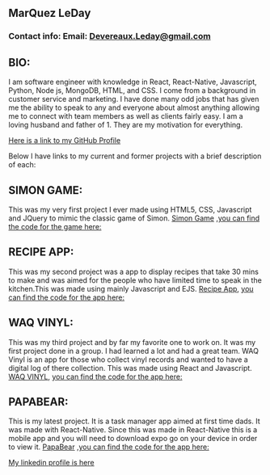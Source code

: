 ## MarQuez LeDay
### Contact info: Email: Devereaux.Leday@gmail.com 

## BIO:
I am software engineer with knowledge in React, React-Native, Javascript, Python, Node js, MongoDB, HTML, and CSS. I come from a  background in customer service and marketing. I have done many odd jobs that has given me the ability to speak to any and everyone about almost anything allowing me to connect with team members as well as clients fairly easy. I am a loving husband and father of 1. They are my motivation for everything. 

[Here is a link to my GitHub Profile](https://github.com/Quez4223)


Below I have links to my current and former projects with a brief description of each:

## SIMON GAME:
This was my very first project I ever made using HTML5, CSS, Javascript and JQuery to mimic the classic game of Simon.
[Simon Game](https://quez4223.github.io/Simon-Game/) ,[you can find the code for the game here:](https://github.com/Quez4223/Simon-Game)


## RECIPE APP: 
This was my second project was a app to display recipes that take 30 mins to make and was aimed for the people who have limited time to speak in the kitchen.This was made using mainly Javascript and EJS.
[Recipe App](https://thawing-bastion-36846.herokuapp.com/), [you can find the code for the app here:](https://github.com/Quez4223/Recipe-App)


## WAQ VINYL: 
This was my third project and by far my favorite one to work on. It was my first project done in a group. I had learned a lot and had a great team. WAQ Vinyl is an app for those who collect vinyl records and wanted to have a digital log of there collection. This was made using React and Javascript. [WAQ VINYL](https://whispering-everglades-63027.herokuapp.com/), [you can find the code for the app here:](https://github.com/ajhutchins/WAQ_Vinyl_Front_End)


## PAPABEAR: 
This is my latest project. It is a task manager app aimed at first time dads. It was made with React-Native. Since this was made in React-Native this is a mobile app and you will need to download expo go on your device in order to view it. 
[PapaBear](https://expo.io/@quezzo/projects/papa_bear) ,[you can find the code for the app here:](https://github.com/Quez4223/PAPABEAR)


[My linkedin profile is here](https://www.linkedin.com/in/marquez-leday/)



